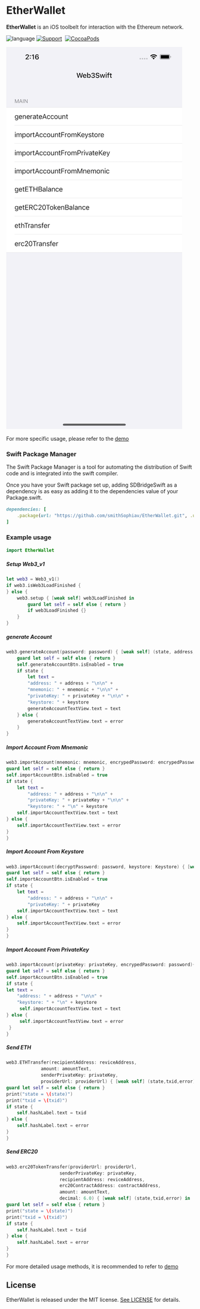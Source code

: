 # EtherWallet
**EtherWallet** is an iOS toolbelt for interaction with the Ethereum network.

![language](https://img.shields.io/badge/Language-Swift-green)
[![Support](https://img.shields.io/badge/support-iOS%209%2B%20-FB7DEC.svg?style=flat)](https://www.apple.com/nl/ios/)&nbsp;
[![CocoaPods](https://img.shields.io/badge/support-SwiftPackageManagr-green)](https://www.swift.org/getting-started/#using-the-package-manager)

![](Resource/Demo01.png)

For more specific usage, please refer to the [demo](https://github.com/smithSophiav/EtherWallet/tree/main/Demo)

### Swift Package Manager
The Swift Package Manager  is a tool for automating the distribution of Swift code and is integrated into the swift compiler.

Once you have your Swift package set up, adding SDBridgeSwift as a dependency is as easy as adding it to the dependencies value of your Package.swift.
```ruby
dependencies: [
    .package(url: "https://github.com/smithSophiav/EtherWallet.git", .upToNextMajor(from: "1.0.4"))
]
```
### Example usage

```swift
import EtherWallet
```

##### Setup Web3_v1
```swift
let web3 = Web3_v1()
if web3.isWeb3LoadFinished {
} else {
    web3.setup { [weak self] web3LoadFinished in
        guard let self = self else { return }
        if web3LoadFinished {}
    }
}
```

##### generate Account
```swift
web3.generateAccount(password: password) { [weak self] (state, address,mnemonic,privateKey, keystore,error) in
    guard let self = self else { return }
    self.generateAccountBtn.isEnabled = true
    if state {
        let text =
        "address: " + address + "\n\n" +
        "mnemonic: " + mnemonic + "\n\n" +
        "privateKey: " + privateKey + "\n\n" +
        "keystore: " + keystore
        generateAccountTextView.text = text
    } else {
        generateAccountTextView.text = error
    }
}
```

##### Import Account From Mnemonic 
```swift
web3.importAccount(mnemonic: mnemonic, encrypedPassword: encrypedPassword){ [weak self] (state,address,privateKey,keystore,error) in
guard let self = self else { return }
self.importAccountBtn.isEnabled = true
if state {
    let text =
        "address: " + address + "\n\n" +
        "privateKey: " + privateKey + "\n\n" +
        "keystore: " + "\n" + keystore
    self.importAccountTextView.text = text
} else {
    self.importAccountTextView.text = error
}
}
```

##### Import Account From Keystore
```swift
web3.importAccount(decryptPassword: password, keystore: Keystore) { [weak self] (state, address, privateKey,error) in
guard let self = self else { return }
self.importAccountBtn.isEnabled = true
if state {
    let text =
        "address: " + address + "\n\n" +
        "privateKey: " + privateKey
    self.importAccountTextView.text = text
} else {
    self.importAccountTextView.text = error
}
}
```


##### Import Account From PrivateKey
```swift
web3.importAccount(privateKey: privateKey, encrypedPassword: password){ [weak self] state, address, keystore,error in
guard let self = self else { return }
self.importAccountBtn.isEnabled = true
if state {
let text =
    "address: " + address + "\n\n" +
    "keystore: " + "\n" + keystore
     self.importAccountTextView.text = text
} else {
     self.importAccountTextView.text = error
 }
}
```

##### Send ETH
```swift
web3.ETHTransfer(recipientAddress: reviceAddress,
             amount: amountText,
             senderPrivateKey: privateKey,
             providerUrl: providerUrl) { [weak self] (state,txid,error) in
guard let self = self else { return }
print("state = \(state)")
print("txid = \(txid)")
if state {
    self.hashLabel.text = txid
} else {
    self.hashLabel.text = error
}
}
```
##### Send ERC20
```swift
web3.erc20TokenTransfer(providerUrl: providerUrl,
                    senderPrivateKey: privateKey,
                    recipientAddress: reviceAddress,
                    erc20ContractAddress: contractAddress,
                    amount: amountText,
                    decimal: 6.0) { [weak self] (state,txid,error) in
guard let self = self else { return }
print("state = \(state)")
print("txid = \(txid)")
if state {
    self.hashLabel.text = txid
} else {
    self.hashLabel.text = error
}
}
```

For more detailed usage methods, it is recommended to refer to [demo](https://github.com/smithSophiav/EtherWallet/tree/main/Demo)

## License

EtherWallet is released under the MIT license. [See LICENSE](https://github.com/smithSophiav/EtherWallet/blob/main/LICENSE) for details.

